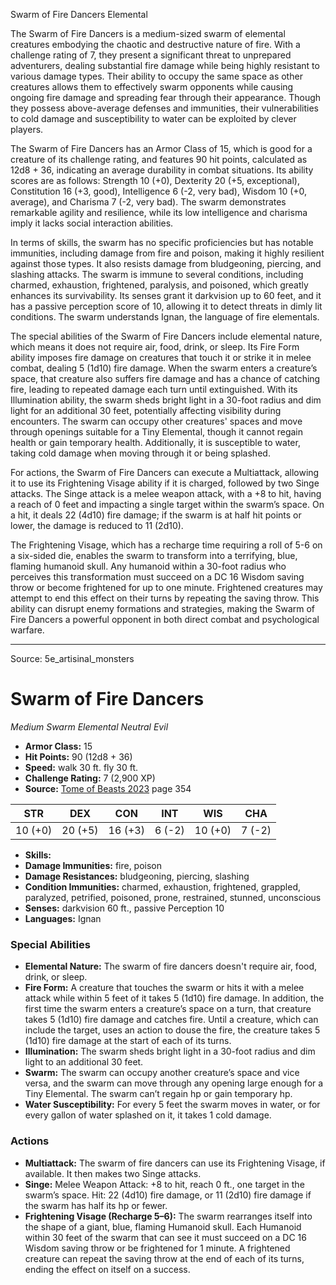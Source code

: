<MonsterName/>Swarm of Fire Dancers</MonsterName>
<CreatureType/>Elemental</CreatureType>

<summary>The Swarm of Fire Dancers is a medium-sized swarm of elemental creatures embodying the chaotic and destructive nature of fire. With a challenge rating of 7, they present a significant threat to unprepared adventurers, dealing substantial fire damage while being highly resistant to various damage types. Their ability to occupy the same space as other creatures allows them to effectively swarm opponents while causing ongoing fire damage and spreading fear through their appearance. Though they possess above-average defenses and immunities, their vulnerabilities to cold damage and susceptibility to water can be exploited by clever players.</summary>

<detail>

The Swarm of Fire Dancers has an Armor Class of 15, which is good for a creature of its challenge rating, and features 90 hit points, calculated as 12d8 + 36, indicating an average durability in combat situations. Its ability scores are as follows: Strength 10 (+0), Dexterity 20 (+5, exceptional), Constitution 16 (+3, good), Intelligence 6 (-2, very bad), Wisdom 10 (+0, average), and Charisma 7 (-2, very bad). The swarm demonstrates remarkable agility and resilience, while its low intelligence and charisma imply it lacks social interaction abilities.

In terms of skills, the swarm has no specific proficiencies but has notable immunities, including damage from fire and poison, making it highly resilient against those types. It also resists damage from bludgeoning, piercing, and slashing attacks. The swarm is immune to several conditions, including charmed, exhaustion, frightened, paralysis, and poisoned, which greatly enhances its survivability. Its senses grant it darkvision up to 60 feet, and it has a passive perception score of 10, allowing it to detect threats in dimly lit conditions. The swarm understands Ignan, the language of fire elementals.

The special abilities of the Swarm of Fire Dancers include elemental nature, which means it does not require air, food, drink, or sleep. Its Fire Form ability imposes fire damage on creatures that touch it or strike it in melee combat, dealing 5 (1d10) fire damage. When the swarm enters a creature’s space, that creature also suffers fire damage and has a chance of catching fire, leading to repeated damage each turn until extinguished. With its Illumination ability, the swarm sheds bright light in a 30-foot radius and dim light for an additional 30 feet, potentially affecting visibility during encounters. The swarm can occupy other creatures' spaces and move through openings suitable for a Tiny Elemental, though it cannot regain health or gain temporary health. Additionally, it is susceptible to water, taking cold damage when moving through it or being splashed.

For actions, the Swarm of Fire Dancers can execute a Multiattack, allowing it to use its Frightening Visage ability if it is charged, followed by two Singe attacks. The Singe attack is a melee weapon attack, with a +8 to hit, having a reach of 0 feet and impacting a single target within the swarm’s space. On a hit, it deals 22 (4d10) fire damage; if the swarm is at half hit points or lower, the damage is reduced to 11 (2d10).

The Frightening Visage, which has a recharge time requiring a roll of 5-6 on a six-sided die, enables the swarm to transform into a terrifying, blue, flaming humanoid skull. Any humanoid within a 30-foot radius who perceives this transformation must succeed on a DC 16 Wisdom saving throw or become frightened for up to one minute. Frightened creatures may attempt to end this effect on their turns by repeating the saving throw. This ability can disrupt enemy formations and strategies, making the Swarm of Fire Dancers a powerful opponent in both direct combat and psychological warfare.</detail>



---

Source: 5e_artisinal_monsters

# Swarm of Fire Dancers

*Medium* *Swarm* *Elemental* *Neutral Evil*

- **Armor Class:** 15
- **Hit Points:** 90 (12d8 + 36)
- **Speed:** walk 30 ft. fly 30 ft.
- **Challenge Rating:** 7 (2,900 XP)
- **Source:** [Tome of Beasts 2023](https://koboldpress.com/kpstore/product/tome-of-beasts-1-2023-edition/) page 354

| STR | DEX | CON | INT | WIS | CHA |
| --- | --- | --- | --- | --- | --- |
| 10 (+0) | 20 (+5) | 16 (+3) | 6 (-2) | 10 (+0) | 7 (-2) |

- **Skills:** 
- **Damage Immunities:** fire, poison
- **Damage Resistances:** bludgeoning, piercing, slashing
- **Condition Immunities:** charmed, exhaustion, frightened, grappled, paralyzed, petrified, poisoned, prone, restrained, stunned, unconscious
- **Senses:** darkvision 60 ft., passive Perception 10
- **Languages:** Ignan

### Special Abilities

- **Elemental Nature:** The swarm of fire dancers doesn't require air, food, drink, or sleep.
- **Fire Form:** A creature that touches the swarm or hits it with a melee attack while within 5 feet of it takes 5 (1d10) fire damage. In addition, the first time the swarm enters a creature’s space on a turn, that creature takes 5 (1d10) fire damage and catches fire. Until a creature, which can include the target, uses an action to douse the fire, the creature takes 5 (1d10) fire damage at the start of each of its turns.
- **Illumination:** The swarm sheds bright light in a 30-foot radius and dim light to an additional 30 feet.
- **Swarm:** The swarm can occupy another creature’s space and vice versa, and the swarm can move through any opening large enough for a Tiny Elemental. The swarm can’t regain hp or gain temporary hp.
- **Water Susceptibility:** For every 5 feet the swarm moves in water, or for every gallon of water splashed on it, it takes 1 cold damage.

### Actions

- **Multiattack:** The swarm of fire dancers can use its Frightening Visage, if available. It then makes two Singe attacks.
- **Singe:** Melee Weapon Attack: +8 to hit, reach 0 ft., one target in the swarm’s space. Hit: 22 (4d10) fire damage, or 11 (2d10) fire damage if the swarm has half its hp or fewer.
- **Frightening Visage (Recharge 5–6):** The swarm rearranges itself into the shape of a giant, blue, flaming Humanoid skull. Each Humanoid within 30 feet of the swarm that can see it must succeed on a DC 16 Wisdom saving throw or be frightened for 1 minute. A frightened creature can repeat the saving throw at the end of each of its turns, ending the effect on itself on a success.


